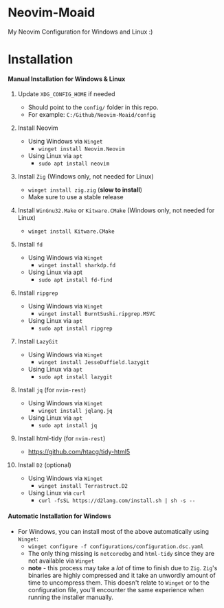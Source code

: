 # Neovim-Moaid
My Neovim Configuration for Windows and Linux :)

# Installation

#### Manual Installation for Windows & Linux

1. Update `XDG_CONFIG_HOME` if needed
    - Should point to the `config/` folder in this repo.
    - For example: `C:/Github/Neovim-Moaid/config`

2. Install Neovim
    - Using Windows via `Winget`
        - `winget install Neovim.Neovim`
    - Using Linux via `apt`
        - `sudo apt install neovim`

3. Install `Zig` (Windows only, not needed for Linux)
    - `winget install zig.zig` (__slow to install__)
    - Make sure to use a stable release

4. Install `WinGnu32.Make` or `Kitware.CMake` (Windows only, not needed for Linux)
    - `winget install Kitware.CMake`

5. Install `fd`
    - Using Windows via `Winget`
        - `winget install sharkdp.fd`
    - Using Linux via apt
        - `sudo apt install fd-find`

5. Install `ripgrep`
    - Using Windows via `Winget`
        - `winget install BurntSushi.ripgrep.MSVC`
    - Using Linux via `apt`
        - `sudo apt install ripgrep`

6. Install `LazyGit`
    - Using Windows via `Winget`
        - `winget install JesseDuffield.lazygit`
    - Using Linux via `apt`
        - `sudo apt install lazygit` 

7. Install `jq` (for `nvim-rest`)
    - Using Windows via `Winget`
   		- `winget install jqlang.jq`
    - Using Linux via `apt`
        - `sudo apt install jq`

8. Install html-tidy (for `nvim-rest`)
    - https://github.com/htacg/tidy-html5

9. Install `D2` (optional)
    - Using Windows via `Winget`
        - `winget install Terrastruct.D2`
    - Using Linux via `curl`
        - `curl -fsSL https://d2lang.com/install.sh | sh -s --`

#### Automatic Installation for Windows
- For Windows, you can install most of the above automatically using `Winget`:
    - `winget configure -f configurations/configuration.dsc.yaml`
    - The only thing missing is `netcoredbg` and `html-tidy` since they are not available via `Winget`
    - **note** - this process may take a *lot* of time to finish due to `Zig`. `Zig`'s binaries are highly compressed and it take an unwordly amount of time to uncompress them. This doesn't relate to `Winget` or to the configuration file, you'll encounter the same experience when running the installer manually.

